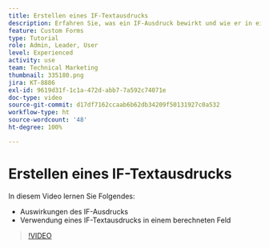 ```yaml
---
title: Erstellen eines IF-Textausdrucks
description: Erfahren Sie, was ein IF-Ausdruck bewirkt und wie er in einem berechneten Feld in [!DNL Workfront]verwendet wird.
feature: Custom Forms
type: Tutorial
role: Admin, Leader, User
level: Experienced
activity: use
team: Technical Marketing
thumbnail: 335180.png
jira: KT-8886
exl-id: 9619d31f-1c1a-472d-abb7-7a592c74071e
doc-type: video
source-git-commit: d17df7162ccaab6b62db34209f50131927c0a532
workflow-type: ht
source-wordcount: '48'
ht-degree: 100%

---
```


# Erstellen eines IF-Textausdrucks

In diesem Video lernen Sie Folgendes:

* Auswirkungen des IF-Ausdrucks
* Verwendung eines IF-Textausdrucks in einem berechneten Feld

>[!VIDEO](https://video.tv.adobe.com/v/335180/?quality=12&learn=on&enablevpops)
